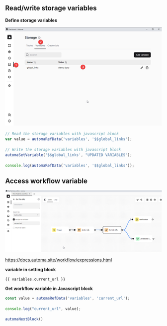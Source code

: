 ## Read/write storage variables

**Define storage variables**

![automa-storage-variable](images/automa-storage-variable.png)

```js
// Read the storage variables with javascript block
var value = automaRefData('variables', '$$global_links');

// Write the storage variables with javascript block
automaSetVariable('$$global_links', "UPDATED VARIABLES");

console.log(automaRefData('variables', '$$global_links'));
```

## Access workflow variable

![workflow variable](images/access_workflow_variable.png)

https://docs.automa.site/workflow/expressions.html

**variable in setting block**

```
{{ variables.current_url }}
```

**Get workflow variable in Javascript block**

```js
const value = automaRefData('variables', 'current_url');

console.log("current_url", value);

automaNextBlock()
```

